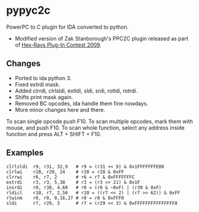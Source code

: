 # pypyc2c
PowerPC to C plugin for IDA converted to python.
- Modified version of Zak Stanborough's PPC2C plugin released as part of [Hex-Rays Plug-In Contest 2009](https://www.hex-rays.com/contests/2009/).

Changes
-------

- Ported to ida python 3.
- Fixed extrdi mask.
- Added clrrdi, clrlsldi, extldi, sldi, srdi, rotldi, rotrdi.
- Shifts print mask again.
- Removed BC opcodes, ida handle them fine nowdays.
- More minor changes here and there.

 To scan single opcode push F10.
 To scan multiple opcodes, mark them with mouse, and push F10.
 To scan whole function, select any address inside function and press ALT + SHIFT + F10.

Examples
--------

    clrlsldi  r9, r31, 32,9   # r9 = (r31 << 9) & 0x1FFFFFFFE00
    clrlwi    r28, r28, 24    # r28 = r28 & 0xFF
    clrrwi    r6, r7, 2       # r6 = r7 & 0xFFFFFFFC
    extrdi    r3, r3, 5,38    # r3 = (r3 >> 21) & 0x1F
    insrdi    r0, r30, 4,60   # r0 = (r0 & ~0xF) | (r30 & 0xF)
    rldicl    r10, r7, 2,56   # r10 = ((r7 << 2) | (r7 >> 62)) & 0xFF
    rlwinm    r0, r0, 0,16,27 # r0 = r0 & 0xFFF0
    sldi      r7, r29, 3      # r7 = (r29 << 3) & 0xFFFFFFFFFFFFFFF8
